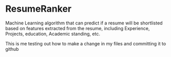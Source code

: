# ResumeRanker
Machine Learning algorithm that can predict if a resume will be shortlisted based on features extracted from the resume, including Experience, Projects, education, Academic standing, etc. 

This is me testing out how to make a change in my files and committing it to github
